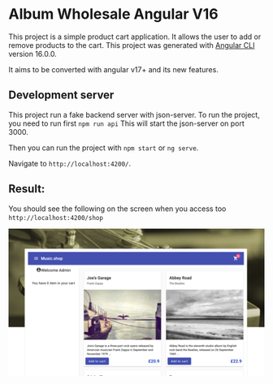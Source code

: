 # Album Wholesale Angular V16

This project is a simple product cart application. It allows the user to add or remove products to the cart.
This project was generated with [Angular CLI](https://github.com/angular/angular-cli) version 16.0.0.

It aims to be converted with angular v17+ and its new features. 

## Development server

This project run a fake backend server with json-server. To run the project, you need to run first ```npm run api```
This will start the json-server on port 3000. 

Then you can run the project with ```npm start``` or ```ng serve```.

Navigate to `http://localhost:4200/`.

## Result:
You should see the following on the screen when you access too ```http://localhost:4200/shop```

![screen.png](src/assets/screen.png)
